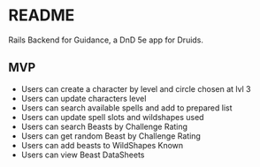 # README

Rails Backend for Guidance, a DnD 5e app for Druids.

## MVP
- Users can create a character by level and circle chosen at lvl 3
- Users can update characters level
- Users can search available spells and add to prepared list
- Users can update spell slots and wildshapes used
- Users can search Beasts by Challenge Rating
- Users can get random Beast by Challenge Rating
- Users can add beasts to WildShapes Known
- Users can view Beast DataSheets